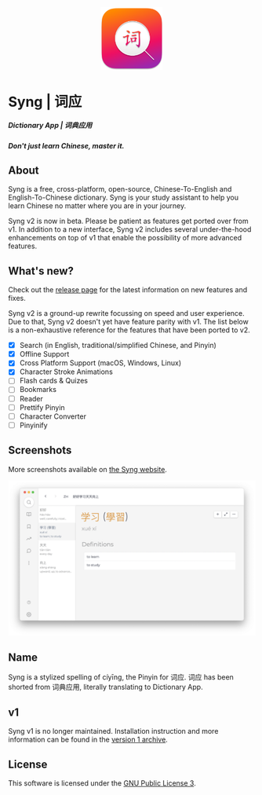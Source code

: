 <p align="center">
    <img src="./assets/icon.png" alt="Syng Icon" height="25%" width="25%"></img>
</p>


# __Syng | 词应__
##### Dictionary App | 词典应用

##### Don't just learn Chinese, master it.

## __About__
Syng is a free, cross-platform, open-source, Chinese-To-English and English-To-Chinese dictionary. Syng is your study assistant to help you learn Chinese no matter where you are in your journey. 

Syng v2 is now in beta. Please be patient as features get ported over from v1. In addition to a new interface, Syng v2 includes several under-the-hood enhancements on top of v1 that enable the possibility of more advanced features.

## __What's new?__
Check out the [release page](https://github.com/sotch-pr35mac/syng/releases) for the latest information on new features and fixes.

Syng v2 is a ground-up rewrite focussing on speed and user experience. Due to that, Syng v2 doesn't yet have feature parity with v1. The list below is a non-exhaustive reference for the features that have been ported to v2. 

- [x] Search (in English, traditional/simplified Chinese, and Pinyin)
- [x] Offline Support
- [x] Cross Platform Support (macOS, Windows, Linux)
- [x] Character Stroke Animations
- [ ] Flash cards & Quizes
- [ ] Bookmarks
- [ ] Reader
- [ ] Prettify Pinyin
- [ ] Character Converter
- [ ] Pinyinify

## __Screenshots__
More screenshots available on [the Syng website](https://www.getsyng.com).

![image](./assets/homescreen.png)

## __Name__

Syng is a stylized spelling of cíyīng, the Pinyin for 词应. 词应 has been shorted from 词典应用, literally translating to Dictionary App.

## __v1__

Syng v1 is no longer maintained. Installation instruction and more information can be found in the [version 1 archive](https://github.com/sotch-pr35mac/syng/tree/v1).

## __License__
This software is licensed under the [GNU Public License 3](https://www.gnu.org/licenses/gpl-3.0.en.html).
